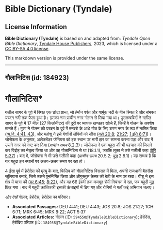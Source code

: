 # Bible Dictionary (Tyndale)

## License Information

**Bible Dictionary (Tyndale)** is based on and adapted from: _Tyndale Open Bible Dictionary_, [Tyndale House Publishers](https://tyndaleopenresources.com/), 2023, which is licensed under a [CC BY-SA 4.0 license](https://creativecommons.org/licenses/by-sa/4.0/legalcode.en).

This markdown version is provided under the same license.



--------------------------------

## गौलानिटिस (id: 184923)

गौलानिटिस\*
===========

गलील सागर के पूर्व में स्थित एक छोटा प्रान्त, जो हेर्मोन पर्वत और यार्मुक नदी के बीच स्थित है और संभवतः यरदन नदी तक फैला हुआ है। इसका नाम प्राचीन नगर गोलन से लिया गया था। पुरातत्वविदों ने गलील सागर के पूर्व में 17 मील (27 किलोमीटर) की दूरी पर व्यापक खण्डहर खोजे हैं, जिन्हें वे गोलन के अवशेष मानते हैं। मूसा ने गोलन को यरदन के पूर्व में मनश्शे के आधे गोत्र के लिए शरण नगर के रूप में नामित किया ([व्य.वि. 4:41, 43](https://ref.ly/Deut4:41,Deut4:43)), और यहोशू ने इसे गेर्शोनी लेवियों को सौंपा ([यहो 20:8](https://ref.ly/Josh20:8); [21:27](https://ref.ly/Josh21:27); [1 इति 6:71](https://ref.ly/1Chr6:71))। जोसेफस के अनुसार, अलेक्जेंडर जेनियस को इस स्थान पर भारी हार का सामना करना पड़ा और बाद में उसने नगर को नष्ट कर दिया (*प्राचीन समय* 8\.2\.3\)। जोसेफस ने एक यहूदा की भी पहचान की जिसने कर विद्रोह का नेतृत्व किया था और वह गौलानिटिस से था (18\.1\.1\), जबकि लूका ने उसे गलीली कहा ([प्रेरि 5:37](https://ref.ly/Acts5:37))। बाद में, जोसेफस ने भी उसे गलीली कहा (*प्राचीन समय* 20\.5\.2; *युद्ध* 2\.8\.1\)। यह सम्भव है कि यह यहूदा इन स्थानों पर अलग\-अलग समय पर रहा हो।

4 ईसा पूर्व में हेरोदेस की मृत्यु के बाद, फिलिप को गौलानिटिस विरासत में मिला, अपनी राजधानी बैतसैदा जूलियास बनाई, जिसे उसने पुनर्निर्मित किया और औगुस्तुस कैसर की बेटी के नाम पर रखा। यीशु ने इस क्षेत्र में यात्रा की ([मर 6:45](https://ref.ly/Mark6:45); [8:22](https://ref.ly/Mark8:22)), और यह 66 ईस्वी तक मजबूत रोमी नियंत्रण में रहा, जब यहूदी युद्ध छिड़ गया। बाद में यहूदी क्रांतिकारी इसकी ऊंचाइयों में छिप गए और रोमियों ने यहाँ कई अभियान चलाए।

*और देखें* गोलन; हेरोदेस, हेरोदेस का परिवार।

* **Associated Passages:** DEU 4:41; DEU 4:43; JOS 20:8; JOS 21:27; 1CH 6:71; MRK 6:45; MRK 8:22; ACT 5:37
* **Associated Articles:** गोलन (ID: `594550@TyndaleBibleDictionary`); हेरोदेस, हेरोदिय परिवार (ID: `184938@TyndaleBibleDictionary`)

